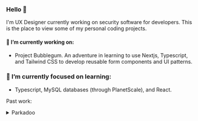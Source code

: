 ### Hello 👋

I'm UX Designer currently working on security software for developers. This is the place to view some of my personal coding projects. 

#### 🔨 I’m currently working on:

- Project Bubblegum. An adventure in learning to use Nextjs, Typescript, and Tailwind CSS to develop reusable form components and UI patterns.


### 🌱 I’m currently focused on learning:

- Typescript, MySQL databases (through PlanetScale), and React.

Past work:

<details>
  <summary>Parkadoo</summary>
  
  ## Heading
  1. A numbered
  2. list
     * With some
     * Sub bullets
</details>
